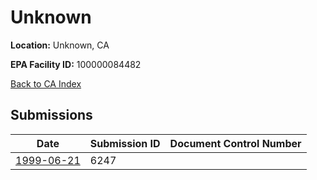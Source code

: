 # Unknown

**Location:** Unknown, CA

**EPA Facility ID:** 100000084482

[Back to CA Index](../../index.md)

## Submissions

| Date | Submission ID | Document Control Number |
|------|--------------|-------------------------|
| [1999-06-21](submissions/6247.md) | 6247 |  |
